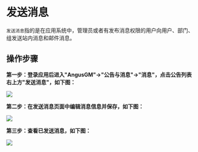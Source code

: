 发送消息
===

`发送消息`指的是在应用系统中，管理员或者有发布消息权限的用户向用户、部门、组发送站内消息和邮件消息。

## 操作步骤

**第一步：登录应用后进入"AngusGM"->"公告与消息"->"消息"，点击公告列表右上方"发送消息"，如下图：**

![](https://bj-c1-prod-files.xcan.cloud/storage/pubapi/v1/file/message-add.png?fid=207887590483820738&fpt=Dn4nYAiGtzyakw5ZjlzauYIig2U2V77zjowBtCf9)

**第二步：在发送消息页面中编辑消息信息并保存，如下图：**

![](https://bj-c1-prod-files.xcan.cloud/storage/pubapi/v1/file/message-addinfo.png?fid=207887590483820740&fpt=mkJIGMUMUNVogTnF8SylApT3M03jEiRoM4x1s6Ma)

**第三步：查看已发送消息，如下图：**

![](https://bj-c1-prod-files.xcan.cloud/storage/pubapi/v1/file/message-addlist.png?fid=207887590483820742&fpt=vpQiXpnmfYEZCjl40OnnUsD6geOMdeCQn97WcIHE)